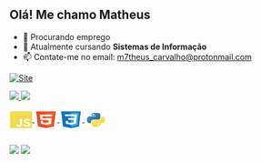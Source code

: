 ## Olá! Me chamo Matheus


- 🔭 Procurando emprego
- 🌱 Atualmente cursando **Sistemas de Informação** 
- 📫 Contate-me no email: m7theus_carvalho@protonmail.com

[![Site](https://img.shields.io/website-up-down-green-red/http/monip.org.svg)](https://m7theus.github.io/site/)

<div>
  <a href="https://github.com/M7theus">
  <img height="160em" src="https://github-readme-stats.vercel.app/api?username=M7theus&show_icons=true&theme=dark&include_all_commits=true&count_private=true"/>
  <img height="160em" src="https://github-readme-stats.vercel.app/api/top-langs/?username=M7theus&layout=compact&langs_count=7&theme=dark"/>
</div>
  
  <div style="display: inline_block"><br>
  <img align="center" alt="Rafa-Js" height="30" width="40" src="https://raw.githubusercontent.com/devicons/devicon/master/icons/javascript/javascript-plain.svg">
  <img align="center" alt="Rafa-HTML" height="30" width="40" src="https://raw.githubusercontent.com/devicons/devicon/master/icons/html5/html5-original.svg">
  <img align="center" alt="Rafa-CSS" height="30" width="40" src="https://raw.githubusercontent.com/devicons/devicon/master/icons/css3/css3-original.svg">
  <img align="center" alt="Rafa-Python" height="30" width="40" src="https://raw.githubusercontent.com/devicons/devicon/master/icons/python/python-original.svg">
</div>
  
  ##
  
  <div>
    <a href="M7theus_Carvalho@protonmail.com" target="_blank"><img src="https://img.shields.io/badge/ProtonMail-8B89CC?style=for-the-badge&logo=protonmail&logoColor=white" target="_blank"></a> 
  <a href="https://www.linkedin.com/in/matheus-fernandes-de-carvalho-185270234/" target="_blank"><img src="https://img.shields.io/badge/-LinkedIn-%230077B5?style=for-the-badge&logo=linkedin&logoColor=white" target="_blank"></a> 
    <div>
